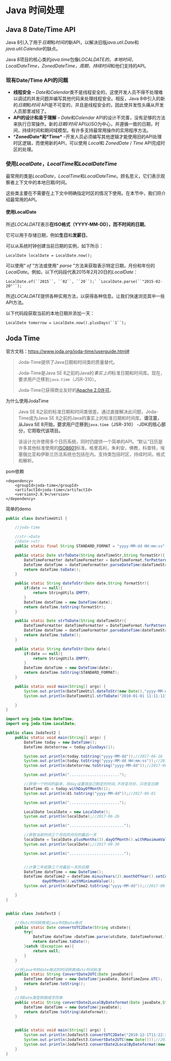 # Java 时间处理 

## Java 8 Date/Time API

Java 8引入了用于*日期*和*时间的*新API，以解决旧版*java.util.Date*和*java.util.Calendar*的缺点。

Java 8项目的核心类的*java.time*包像*LOCALDATE的*，*本地时间，LocalDateTime，ZonedDateTime，周期，持续时间*和他们支持的API。

### 现有Date/Time API的问题

- **线程安全** – *Date*和*Calendar*类不是线程安全的，这使开发人员不得不处理难以调试的并发问题并编写其他代码来处理线程安全。相反，Java 8中引入的新的*日期*和*时间* API是不可变的，并且是线程安全的，因此使并发性头痛从开发人员那里减轻了。
- **API的设计和易于理解** – *Date*和*Calendar* API的设计不完善，没有足够的方法来执行日常操作。新的*日期/时间* API以ISO为中心，并遵循一致的日期，时间，持续时间和期间域模型。有许多支持最常用操作的实用程序方法。
- ***ZonedDate\*和\*Time\*** –开发人员必须编写其他逻辑才能使用旧的API处理时区逻辑，而使用新的API，可以使用 *Local*和 *ZonedDate* / *Time* API完成时区的处理。

### 使用*LocalDate*，*LocalTime*和*LocalDateTime*

最常用的类是*LocalDate*，*LocalTime*和*LocalDateTime*。顾名思义，它们表示观察者上下文中的本地日期/时间。

这些类主要在不需要在上下文中明确指定时区的情况下使用。在本节中，我们将介绍最常用的API。

#### 使用LocalDate

所述*LOCALDATE*表示**在ISO格式（YYYY-MM-DD），而不时间的日期**。

它可以用于存储日期，例如**生日**和**发薪日**。

可以从系统时钟创建当前日期的实例，如下所示：

```
LocalDate localDate = LocalDate.now();
```

可以使用“ *of* ”方法或使用“ *parse* ”方法来获取表示特定日期，月份和年份的*LocalDate*。例如，以下代码段代表2015年2月20日的*LocalDate*：

```
LocalDate.of(``2015``, ``02``, ``20``);` `LocalDate.parse(``"2015-02-20"``);
```

所述*LOCALDATE*提供各种实用方法，以获得各种信息。让我们快速浏览其中一些API方法。

以下代码段获取当前的本地日期并添加一天：

```
LocalDate tomorrow = LocalDate.now().plusDays(``1``);
```





## Joda Time

官方文档：https://www.joda.org/joda-time/userguide.html#

> Joda-Time提供了Java日期和时间类的质量替代。
>
> Joda-Time是Java SE 8之前的Java的*事实上的*标准日期和时间库。现在，要求用户迁移到`java.time`（JSR-310）。
>
> Joda-Time已获得商业友好的[Apache 2.0许可](https://www.joda.org/joda-time/licenses.html)。

为什么使用JodaTime

> Java SE 8之前的标准日期和时间类很差。通过直接解决此问题，Joda-Time成为Java SE 8之前的Java的事实上的标准日期和时间库。**请注意，从Java SE 8开始，要求用户迁移到`java.time`（JSR-310） -JDK的核心部分，它将取代该项目。**
>
> 该设计允许使用多个日历系统，同时仍提供一个简单的API。“默认”日历是许多其他标准使用的[ISO8601](https://www.joda.org/joda-time/cal_iso.html)标准。格里高利，朱利安，佛教，科普特，埃塞俄比亚和伊斯兰历法系统也包括在内。支持类包括时区，持续时间，格式和解析。

pom依赖

```
<dependency>
    <groupId>joda-time</groupId>
    <artifactId>joda-time</artifactId>
    <version>2.9.9</version>
</dependency>
```

简单的demo

```java
public class DateTimeUtil {

    //joda-time

    //str->Date
    //Date->str
    public static final String STANDARD_FORMAT = "yyyy-MM-dd HH:mm:ss";

    public static Date strToDate(String dateTimeStr,String formatStr){
        DateTimeFormatter dateTimeFormatter = DateTimeFormat.forPattern(formatStr);
        DateTime dateTime = dateTimeFormatter.parseDateTime(dateTimeStr);
        return dateTime.toDate();
    }

    public static String dateToStr(Date date,String formatStr){
        if(date == null){
            return StringUtils.EMPTY;
        }
        DateTime dateTime = new DateTime(date);
        return dateTime.toString(formatStr);
    }

    public static Date strToDate(String dateTimeStr){
        DateTimeFormatter dateTimeFormatter = DateTimeFormat.forPattern(STANDARD_FORMAT);
        DateTime dateTime = dateTimeFormatter.parseDateTime(dateTimeStr);
        return dateTime.toDate();
    }

    public static String dateToStr(Date date){
        if(date == null){
            return StringUtils.EMPTY;
        }
        DateTime dateTime = new DateTime(date);
        return dateTime.toString(STANDARD_FORMAT);
    }

    public static void main(String[] args) {
        System.out.println(DateTimeUtil.dateToStr(new Date(),"yyyy-MM-dd HH:mm:ss"));
        System.out.println(DateTimeUtil.strToDate("2010-01-01 11:11:11","yyyy-MM-dd HH:mm:ss"));

    }
}
```

```java
import org.joda.time.DateTime;
import org.joda.time.LocalDate;

public class JodaTest2 {
    public static void main(String[] args) {
        DateTime today = new DateTime();
        DateTime datetorrow = today.plusDays(1);

        System.out.println(today.toString("yyyy-MM-dd"));//2017-06-26
        System.out.println(today.toString("yyyy-MM-dd HH:mm:ss"));//2017-06-26 22:04:03
        System.out.println(datetorrow.toString("yyyy-MM-dd"));//2017-06-27

        System.out.println("......................");

        //获得一个时间的副本，将day设置成自己制定的时间,不改变月份，只改变日期
        DateTime d1 = today.withDayOfMonth(1);
        System.out.println(d1.toString("yyyy-MM-dd"));//2017-06-01

        System.out.println("......................");

        LocalDate localDate = new LocalDate();
        System.out.println(localDate);//2017-06-26

        System.out.println("........................");

        //获取当前时间三个月后的月份的最后一天
        localDate = localDate.plusMonths(3).dayOfMonth().withMaximumValue();
        System.out.println(localDate);//2017-09-30

        System.out.println("........................");


        //计算二年前第三个月最后一天的日期
        DateTime dateTime = new DateTime();
        DateTime dateTime2 = dateTime.minusYears(2).monthOfYear().setCopy(3).
                dayOfMonth().withMinimumValue();
        System.out.println(dateTime2.toString("yyyy-MM-dd"));//2017-09-30

    }
}


public class JodaTest3 {

    //将utc时间转换成java中的Date格式
    public static Date convertUTC2Date(String utcDate){
        try{
            DateTime dateTime =DateTime.parse(utcDate, DateTimeFormat.forPattern("yyyy-MM-dd'T'HH:mm:ss.SSSZ"));
            return dateTime.toDate();
        }catch (Exception ex){
            return null;
        }
    }

    //将java中的date格式的时间转换成utc时间标准
    public static String ConvertDate2UTC(Date javaDate){
        DateTime dateTime = new DateTime(javaDate, DateTimeZone.UTC);
        return dateTime.toString();
    }

    //将Date类型转换成字符串
    public static String convertDate2LocalByDateformat(Date javaDate,String dateFormat){
        DateTime dateTime = new DateTime(javaDate);
        return dateTime.toString(dateFormat);
    }


    public static void main(String[] args) {
        System.out.println(JodaTest3.convertUTC2Date("2010-12-1T11:22:33.567Z"));//Wed Dec 01 19:22:33 CST 2010
        System.out.println(JodaTest3.ConvertDate2UTC(new Date()));//2017-06-26T14:09:53.606Z
        System.out.println(JodaTest3.convertDate2LocalByDateformat(new Date(),"yyyy-MM-dd HH:mm:ss"));//2017-06-26 22:09:53
    }
}
```

